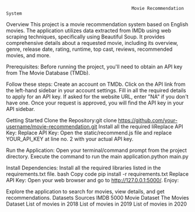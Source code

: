                                                     Movie Recommendation System
Overview
This project is a movie recommendation system based on English movies. The application utilizes data extracted from IMDb using web scraping techniques, specifically using Beautiful Soup. It provides comprehensive details about a requested movie, including its overview, genre, release date, rating, runtime, top cast, reviews, recommended movies, and more.

Prerequisites:
Before running the project, you'll need to obtain an API key from The Movie Database (TMDb).

Follow these steps:
Create an account on TMDb.
Click on the API link from the left-hand sidebar in your account settings.
Fill in all the required details to apply for an API key.
If asked for the website URL, enter "NA" if you don't have one.
Once your request is approved, you will find the API key in your API sidebar.

Getting Started
Clone the Repository:git clone https://github.com/your-username/movie-recommendation.git
Install all the required liReplace API Key:
Replace API Key:
Open the static/recommend.js file and replace YOUR_API_KEY at line no. 2 with your actual API key.

Run the Application:
Open your terminal/command prompt from the project directory.
Execute the command to run the main application.python main.py

Install Dependencies:
Install all the required libraries listed in the requirements.txt file.
bash
Copy code
pip install -r requirements.txt
Replace API Key:
Open your web browser and go to http://127.0.0.1:5000/.
Enjoy:

Explore the application to search for movies, view details, and get recommendations.
Datasets Sources
IMDB 5000 Movie Dataset
The Movies Dataset
List of movies in 2018
List of movies in 2019
List of movies in 2020


